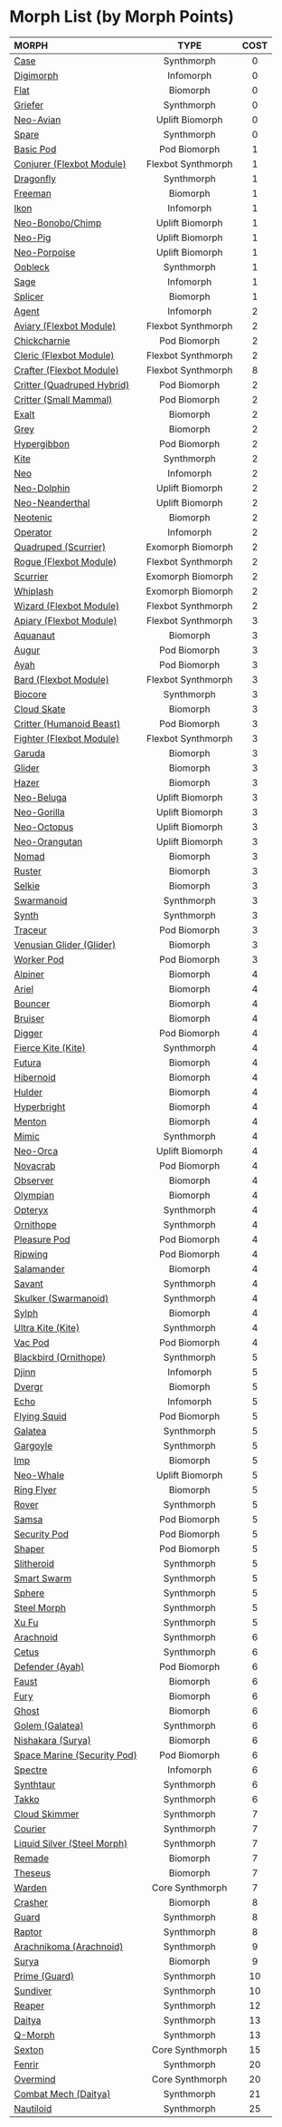 # Morph List (by Morph Points)

| MORPH                                                                                  |        TYPE        | COST  |
| :------------------------------------------------------------------------------------- | :----------------: | :---: |
| [Case](../03/05-synthmorphs.md#case)                                                   |     Synthmorph     |   0   |
| [Digimorph](../03/06-infomorphs.md#digimorph)                                          |     Infomorph      |   0   |
| [Flat](../03/01-biomorphs.md#flat)                                                     |      Biomorph      |   0   |
| [Griefer](../03/05-synthmorphs.md#griefer)                                             |     Synthmorph     |   0   |
| [Neo-Avian](../03/02-uplift-biomorphs.md#neo-avian)                                    |  Uplift Biomorph   |   0   |
| [Spare](../03/05-synthmorphs.md#spare)                                                 |     Synthmorph     |   0   |
| [Basic Pod](../03/03-pod-biomorphs.md#basic-pod)                                       |    Pod Biomorph    |   1   |
| [Conjurer (Flexbot Module)](../03/05-synthmorphs.md#conjurer-module)                   | Flexbot Synthmorph |   1   |
| [Dragonfly](../03/05-synthmorphs.md#dragonfly)                                         |     Synthmorph     |   1   |
| [Freeman](../03/01-biomorphs.md#freeman)                                               |      Biomorph      |   1   |
| [Ikon](../03/06-infomorphs.md#ikon)                                                    |     Infomorph      |   1   |
| [Neo-Bonobo/Chimp](../03/02-uplift-biomorphs.md#neo-bonoboneo-chimp)                   |  Uplift Biomorph   |   1   |
| [Neo-Pig](../03/02-uplift-biomorphs.md#neo-pig)                                        |  Uplift Biomorph   |   1   |
| [Neo-Porpoise](../03/02-uplift-biomorphs.md#neo-porpoise)                              |  Uplift Biomorph   |   1   |
| [Oobleck](../03/05-synthmorphs.md#oobleck)                                             |     Synthmorph     |   1   |
| [Sage](../03/06-infomorphs.md#sage)                                                    |     Infomorph      |   1   |
| [Splicer](../03/01-biomorphs.md#splicer)                                               |      Biomorph      |   1   |
| [Agent](../03/06-infomorphs.md#agent)                                                  |     Infomorph      |   2   |
| [Aviary (Flexbot Module)](../03/05-synthmorphs.md#aviary-module)                       | Flexbot Synthmorph |   2   |
| [Chickcharnie](../03/03-pod-biomorphs.md#chickcharnie)                                 |    Pod Biomorph    |   2   |
| [Cleric (Flexbot Module)](../03/05-synthmorphs.md#cleric-module)                       | Flexbot Synthmorph |   2   |
| [Crafter (Flexbot Module)](../03/05-synthmorphs.md#crafter-module)                     | Flexbot Synthmorph |   8   |
| [Critter (Quadruped Hybrid)](../03/03-pod-biomorphs.md#critter-quadruped-hybrid)       |    Pod Biomorph    |   2   |
| [Critter (Small Mammal)](../03/03-pod-biomorphs.md#critter-small-mammal)               |    Pod Biomorph    |   2   |
| [Exalt](../03/01-biomorphs.md#exalt)                                                   |      Biomorph      |   2   |
| [Grey](../03/01-biomorphs.md#grey)                                                     |      Biomorph      |   2   |
| [Hypergibbon](../03/03-pod-biomorphs.md#hypergibbon)                                   |    Pod Biomorph    |   2   |
| [Kite](../03/05-synthmorphs.md#kite)                                                   |     Synthmorph     |   2   |
| [Neo](../03/06-infomorphs.md#neo)                                                      |     Infomorph      |   2   |
| [Neo-Dolphin](../03/02-uplift-biomorphs.md#neo-dolphin)                                |  Uplift Biomorph   |   2   |
| [Neo-Neanderthal](../03/02-uplift-biomorphs.md#neo-neanderthal)                        |  Uplift Biomorph   |   2   |
| [Neotenic](../03/01-biomorphs.md#neotenic)                                             |      Biomorph      |   2   |
| [Operator](../03/06-infomorphs.md#operator)                                            |     Infomorph      |   2   |
| [Quadruped (Scurrier)](../03/04-exomorph-biomorphs.md#quadruped-variant)               | Exomorph Biomorph  |   2   |
| [Rogue (Flexbot Module)](../03/05-synthmorphs.md#rogue-module)                         | Flexbot Synthmorph |   2   |
| [Scurrier](../03/04-exomorph-biomorphs.md#scurrier)                                    | Exomorph Biomorph  |   2   |
| [Whiplash](../03/04-exomorph-biomorphs.md#whiplash)                                    | Exomorph Biomorph  |   2   |
| [Wizard (Flexbot Module)](../03/05-synthmorphs.md#wizard-module)                       | Flexbot Synthmorph |   2   |
| [Apiary (Flexbot Module)](../03/05-synthmorphs.md#apiary-module)                       | Flexbot Synthmorph |   3   |
| [Aquanaut](../03/01-biomorphs.md#aquanaut)                                             |      Biomorph      |   3   |
| [Augur](../03/03-pod-biomorphs.md#augur)                                               |    Pod Biomorph    |   3   |
| [Ayah](../03/03-pod-biomorphs.md#ayah)                                                 |    Pod Biomorph    |   3   |
| [Bard (Flexbot Module)](../03/05-synthmorphs.md#bard-module)                           | Flexbot Synthmorph |   3   |
| [Biocore](../03/05-synthmorphs.md#biocore)                                             |     Synthmorph     |   3   |
| [Cloud Skate](../03/01-biomorphs.md#cloud-skate)                                       |      Biomorph      |   3   |
| [Critter (Humanoid Beast)](../03/03-pod-biomorphs.md#critter-humanoid-mammalian-beast) |    Pod Biomorph    |   3   |
| [Fighter (Flexbot Module)](../03/05-synthmorphs.md#fighter-module)                     | Flexbot Synthmorph |   3   |
| [Garuda](../03/01-biomorphs.md#garuda)                                                 |      Biomorph      |   3   |
| [Glider](../03/01-biomorphs.md#glider)                                                 |      Biomorph      |   3   |
| [Hazer](../03/01-biomorphs.md#hazer)                                                   |      Biomorph      |   3   |
| [Neo-Beluga](../03/02-uplift-biomorphs.md#neo-beluga)                                  |  Uplift Biomorph   |   3   |
| [Neo-Gorilla](../03/02-uplift-biomorphs.md#neo-gorilla)                                |  Uplift Biomorph   |   3   |
| [Neo-Octopus](../03/02-uplift-biomorphs.md#neo-octopus)                                |  Uplift Biomorph   |   3   |
| [Neo-Orangutan](../03/02-uplift-biomorphs.md#neo-orangutan)                            |  Uplift Biomorph   |   3   |
| [Nomad](../03/01-biomorphs.md#nomad)                                                   |      Biomorph      |   3   |
| [Ruster](../03/01-biomorphs.md#ruster)                                                 |      Biomorph      |   3   |
| [Selkie](../03/01-biomorphs.md#selkie)                                                 |      Biomorph      |   3   |
| [Swarmanoid](../03/05-synthmorphs.md#swarmanoid)                                       |     Synthmorph     |   3   |
| [Synth](../03/05-synthmorphs.md#synth)                                                 |     Synthmorph     |   3   |
| [Traceur](../03/03-pod-biomorphs.md#traceur)                                           |    Pod Biomorph    |   3   |
| [Venusian Glider (Glider)](../03/01-biomorphs.md#venusian-glider-variant)              |      Biomorph      |   3   |
| [Worker Pod](../03/03-pod-biomorphs.md#worker-pod)                                     |    Pod Biomorph    |   3   |
| [Alpiner](../03/01-biomorphs.md#alpiner)                                               |      Biomorph      |   4   |
| [Ariel](../03/01-biomorphs.md#ariel)                                                   |      Biomorph      |   4   |
| [Bouncer](../03/01-biomorphs.md#bouncer)                                               |      Biomorph      |   4   |
| [Bruiser](../03/01-biomorphs.md#bruiser)                                               |      Biomorph      |   4   |
| [Digger](../03/03-pod-biomorphs.md#digger)                                             |    Pod Biomorph    |   4   |
| [Fierce Kite (Kite)](../03/05-synthmorphs.md#fierce-kite-variant)                      |     Synthmorph     |   4   |
| [Futura](../03/01-biomorphs.md#futura)                                                 |      Biomorph      |   4   |
| [Hibernoid](../03/01-biomorphs.md#hibernoid)                                           |      Biomorph      |   4   |
| [Hulder](../03/01-biomorphs.md#hulder)                                                 |      Biomorph      |   4   |
| [Hyperbright](../03/01-biomorphs.md#hyperbright)                                       |      Biomorph      |   4   |
| [Menton](../03/01-biomorphs.md#menton)                                                 |      Biomorph      |   4   |
| [Mimic](../03/05-synthmorphs.md#mimic)                                                 |     Synthmorph     |   4   |
| [Neo-Orca](../03/02-uplift-biomorphs.md#neo-orca)                                      |  Uplift Biomorph   |   4   |
| [Novacrab](../03/03-pod-biomorphs.md#novacrab)                                         |    Pod Biomorph    |   4   |
| [Observer](../03/01-biomorphs.md#observer)                                             |      Biomorph      |   4   |
| [Olympian](../03/01-biomorphs.md#olympian)                                             |      Biomorph      |   4   |
| [Opteryx](../03/05-synthmorphs.md#opteryx)                                             |     Synthmorph     |   4   |
| [Ornithope](../03/05-synthmorphs.md#ornithope)                                         |     Synthmorph     |   4   |
| [Pleasure Pod](../03/03-pod-biomorphs.md#pleasure-pod)                                 |    Pod Biomorph    |   4   |
| [Ripwing](../03/03-pod-biomorphs.md#ripwing)                                           |    Pod Biomorph    |   4   |
| [Salamander](../03/01-biomorphs.md#salamander)                                         |      Biomorph      |   4   |
| [Savant](../03/05-synthmorphs.md#savant)                                               |     Synthmorph     |   4   |
| [Skulker (Swarmanoid)](../03/05-synthmorphs.md#skulker-variant)                        |     Synthmorph     |   4   |
| [Sylph](../03/01-biomorphs.md#sylph)                                                   |      Biomorph      |   4   |
| [Ultra Kite (Kite)](../03/05-synthmorphs.md#ultra-kite-variant)                        |     Synthmorph     |   4   |
| [Vac Pod](../03/03-pod-biomorphs.md#vac-pod)                                           |    Pod Biomorph    |   4   |
| [Blackbird (Ornithope)](../03/05-synthmorphs.md#blackbird-variant)                     |     Synthmorph     |   5   |
| [Djinn](../03/06-infomorphs.md#djinn)                                                  |     Infomorph      |   5   |
| [Dvergr](../03/01-biomorphs.md#dvergr)                                                 |      Biomorph      |   5   |
| [Echo](../03/06-infomorphs.md#echo)                                                    |     Infomorph      |   5   |
| [Flying Squid](../03/03-pod-biomorphs.md#flying-squid)                                 |    Pod Biomorph    |   5   |
| [Galatea](../03/05-synthmorphs.md#galatea)                                             |     Synthmorph     |   5   |
| [Gargoyle](../03/05-synthmorphs.md#gargoyle)                                           |     Synthmorph     |   5   |
| [Imp](../03/01-biomorphs.md#imp)                                                       |      Biomorph      |   5   |
| [Neo-Whale](../03/02-uplift-biomorphs.md#neo-whale)                                    |  Uplift Biomorph   |   5   |
| [Ring Flyer](../03/01-biomorphs.md#ring-flyer)                                         |      Biomorph      |   5   |
| [Rover](../03/05-synthmorphs.md#rover)                                                 |     Synthmorph     |   5   |
| [Samsa](../03/03-pod-biomorphs.md#samsa)                                               |    Pod Biomorph    |   5   |
| [Security Pod](../03/03-pod-biomorphs.md#security-pod)                                 |    Pod Biomorph    |   5   |
| [Shaper](../03/03-pod-biomorphs.md#shaper)                                             |    Pod Biomorph    |   5   |
| [Slitheroid](../03/05-synthmorphs.md#slitheroid)                                       |     Synthmorph     |   5   |
| [Smart Swarm](../03/05-synthmorphs.md#smart-swarm)                                     |     Synthmorph     |   5   |
| [Sphere](../03/05-synthmorphs.md#sphere)                                               |     Synthmorph     |   5   |
| [Steel Morph](../03/05-synthmorphs.md#steel-morph)                                     |     Synthmorph     |   5   |
| [Xu Fu](../03/05-synthmorphs.md#xu-fu)                                                 |     Synthmorph     |   5   |
| [Arachnoid](../03/05-synthmorphs.md#arachnoid)                                         |     Synthmorph     |   6   |
| [Cetus](../03/05-synthmorphs.md#cetus)                                                 |     Synthmorph     |   6   |
| [Defender (Ayah)](../03/03-pod-biomorphs.md#defender-variant)                          |    Pod Biomorph    |   6   |
| [Faust](../03/01-biomorphs.md#faust)                                                   |      Biomorph      |   6   |
| [Fury](../03/01-biomorphs.md#fury)                                                     |      Biomorph      |   6   |
| [Ghost](../03/01-biomorphs.md#ghost)                                                   |      Biomorph      |   6   |
| [Golem (Galatea)](../03/05-synthmorphs.md#golem-variant)                               |     Synthmorph     |   6   |
| [Nishakara (Surya)](../03/01-biomorphs.md#nishakara-variant)                           |      Biomorph      |   6   |
| [Space Marine (Security Pod)](../03/03-pod-biomorphs.md#space-marine-variant)          |    Pod Biomorph    |   6   |
| [Spectre](../03/06-infomorphs.md#spectre)                                              |     Infomorph      |   6   |
| [Synthtaur](../03/05-synthmorphs.md#synthtaur)                                         |     Synthmorph     |   6   |
| [Takko](../03/05-synthmorphs.md#takko)                                                 |     Synthmorph     |   6   |
| [Cloud Skimmer](../03/05-synthmorphs.md#cloud-skimmer)                                 |     Synthmorph     |   7   |
| [Courier](../03/05-synthmorphs.md#courier)                                             |     Synthmorph     |   7   |
| [Liquid Silver (Steel Morph)](../03/05-synthmorphs.md#liquid-silver-variant)           |     Synthmorph     |   7   |
| [Remade](../03/01-biomorphs.md#remade)                                                 |      Biomorph      |   7   |
| [Theseus](../03/01-biomorphs.md#theseus)                                               |      Biomorph      |   7   |
| [Warden](../03/07-core-morphs.md#warden)                                               |  Core Synthmorph   |   7   |
| [Crasher](../03/01-biomorphs.md#crasher)                                               |      Biomorph      |   8   |
| [Guard](../03/05-synthmorphs.md#guard)                                                 |     Synthmorph     |   8   |
| [Raptor](../03/05-synthmorphs.md#raptor)                                               |     Synthmorph     |   8   |
| [Arachnikoma (Arachnoid)](../03/05-synthmorphs.md#arachnikoma-variant)                 |     Synthmorph     |   9   |
| [Surya](../03/01-biomorphs.md#surya)                                                   |      Biomorph      |   9   |
| [Prime (Guard)](../03/05-synthmorphs.md#prime-variant)                                 |     Synthmorph     |  10   |
| [Sundiver](../03/05-synthmorphs.md#sundiver)                                           |     Synthmorph     |  10   |
| [Reaper](../03/05-synthmorphs.md#reaper)                                               |     Synthmorph     |  12   |
| [Daitya](../03/05-synthmorphs.md#daitya)                                               |     Synthmorph     |  13   |
| [Q-Morph](../03/05-synthmorphs.md#q-morph)                                             |     Synthmorph     |  13   |
| [Sexton](../03/07-core-morphs.md#sexton)                                               |  Core Synthmorph   |  15   |
| [Fenrir](../03/05-synthmorphs.md#fenrir)                                               |     Synthmorph     |  20   |
| [Overmind](../03/07-core-morphs.md#overmind)                                           |  Core Synthmorph   |  20   |
| [Combat Mech (Daitya)](../03/05-synthmorphs.md#combat-mech-variant)                    |     Synthmorph     |  21   |
| [Nautiloid](../03/05-synthmorphs.md#nautiloid)                                         |     Synthmorph     |  25   |
